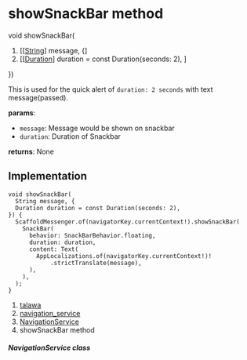 
<div>

# showSnackBar method

</div>


void showSnackBar(

1.  [[[String](https://api.flutter.dev/flutter/dart-core/String-class.html)]
    message, {]
2.  [[[Duration](https://api.flutter.dev/flutter/dart-core/Duration-class.html)]
    duration = const Duration(seconds:
    2), ]

})



This is used for the quick alert of `duration: 2 seconds` with text
message(passed).

**params**:

-   `message`: Message would be shown on snackbar
-   `duration`: Duration of Snackbar

**returns**: None



## Implementation

``` language-dart
void showSnackBar(
  String message, {
  Duration duration = const Duration(seconds: 2),
}) {
  ScaffoldMessenger.of(navigatorKey.currentContext!).showSnackBar(
    SnackBar(
      behavior: SnackBarBehavior.floating,
      duration: duration,
      content: Text(
        AppLocalizations.of(navigatorKey.currentContext!)!
            .strictTranslate(message),
      ),
    ),
  );
}
```







1.  [talawa](../../index.html)
2.  [navigation_service](../../services_navigation_service/)
3.  [NavigationService](../../services_navigation_service/NavigationService-class.html)
4.  showSnackBar method

##### NavigationService class







